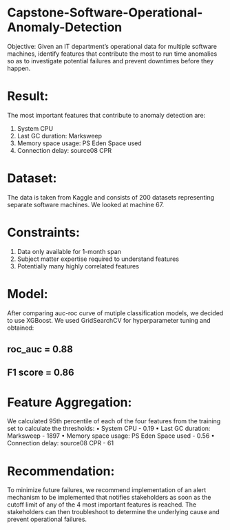 # Capstone-Software-Operational-Anomaly-Detection
Objective:
Given an IT department’s operational data for multiple software machines, identify features that contribute the most to run time anomalies so as to investigate potential failures and prevent downtimes before they happen.

# Result:
The most important features that contribute to anomaly detection are:
1.	System CPU 
2.	Last GC duration: Marksweep
3.	Memory space usage: PS Eden Space used
4.	Connection delay: source08 CPR

# Dataset:
The data is taken from Kaggle and consists of 200 datasets representing separate software machines. We looked at machine 67.

# Constraints:
1.	Data only available for 1-month span
2.	Subject matter expertise required to understand features
3.	Potentially many highly correlated features

# Model:
After comparing auc-roc curve of mutiple classification models, we decided to use XGBoost.
We used GridSearchCV for hyperparameter tuning and obtained: 
## roc_auc = 0.88
## 	F1 score = 0.86


# Feature Aggregation:
We calculated 95th percentile of each of the four features from the training set to calculate the thresholds:
•	System CPU - 0.19
•	Last GC duration: Marksweep	- 1897
•	Memory space usage: PS Eden Space used	- 0.56
•	Connection delay: source08 CPR - 61

# Recommendation:
To minimize future failures, we recommend implementation of an alert mechanism to be implemented that notifies stakeholders as soon as the cutoff limit of any of the 4 most important features is reached. The stakeholders can then troubleshoot to determine the underlying cause and prevent operational failures.  
